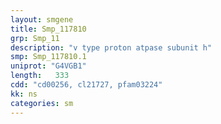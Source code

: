 ```yaml
---
layout: smgene
title: Smp_117810
grp: Smp_11
description: "v type proton atpase subunit h"
smp: Smp_117810.1
uniprot: "G4VGB1"
length:   333
cdd: "cd00256, cl21727, pfam03224"
kk: ns
categories: sm
---
```

